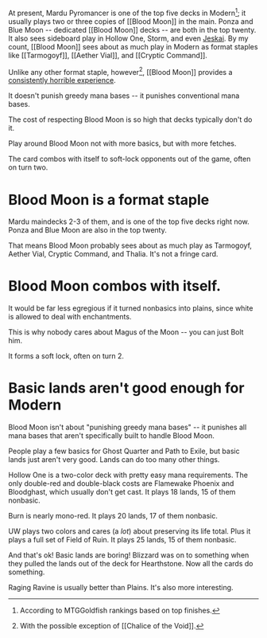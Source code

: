 At present, Mardu Pyromancer is one of the top five decks in Modern[^1]; it usually plays two or three copies of [[Blood Moon]] in the main. Ponza and Blue Moon -- dedicated [[Blood Moon]] decks -- are both in the top twenty. It also sees sideboard play in Hollow One, Storm, and even [Jeskai](http://www.starcitygames.com/decks/121783). By my count, [[Blood Moon]] sees about as much play in Modern as format staples like [[Tarmogoyf]], [[Aether Vial]], and [[Cryptic Command]]. 

Unlike any other format staple, however[^2], [[Blood Moon]] provides a [consistently horrible experience](https://twitter.com/MtGMatthias/status/1008420646450278401). 


It doesn't punish greedy mana bases -- it punishes conventional mana bases. 

The cost of respecting Blood Moon is so high that decks typically don't do it. 

Play around Blood Moon not with more basics, but with more fetches. 

The card combos with itself to soft-lock opponents out of the game, often on turn two. 









[^2]: With the possible exception of [[Chalice of the Void]]. 








[^1]: According to MTGGoldfish rankings based on top finishes. 




# Blood Moon is a format staple

Mardu maindecks 2-3 of them, and is one of the top five decks right now. Ponza and Blue Moon are also in the top twenty. 

That means Blood Moon probably sees about as much play as Tarmogoyf, Aether Vial, Cryptic Command, and Thalia. It's not a fringe card. 


# Blood Moon combos with itself. 

It would be far less egregious if it turned nonbasics into plains, since white is allowed to deal with enchantments. 

This is why nobody cares about Magus of the Moon -- you can just Bolt him. 

It forms a soft lock, often on turn 2. 


# Basic lands aren't good enough for Modern

Blood Moon isn't about "punishing greedy mana bases" -- it punishes all mana bases that aren't specifically built to handle Blood Moon. 

People play a few basics for Ghost Quarter and Path to Exile, but basic lands just aren't very good. Lands can do too many other things. 

Hollow One is a two-color deck with pretty easy mana requirements. The only double-red and double-black costs are Flamewake Phoenix and Bloodghast, which usually don't get cast. It plays 18 lands, 15 of them nonbasic. 

Burn is nearly mono-red. It plays 20 lands, 17 of them nonbasic. 

UW plays two colors and cares (a *lot*) about preserving its life total. Plus it plays a full set of Field of Ruin. It plays 25 lands, 15 of them nonbasic. 

And that's ok! Basic lands are boring! Blizzard was on to something when they pulled the lands out of the deck for Hearthstone. Now all the cards do something. 

Raging Ravine is usually better than Plains. It's also more interesting. 

